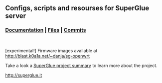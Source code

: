 ## Configs, scripts and resourses for SuperGlue server
### [Documentation](http://git.superglue.it/superglue/documentation/wikis/home) | [Files](http://git.superglue.it/superglue/serverside/tree/master) | [Commits](http://git.superglue.it/superglue/clientplugin/commits/master)  
&nbsp;  

[experimental!] Firmware images available at http://blast.k0a1a.net/~danja/sg-openwrt  

Take a look a [SuperGlue project summary](http://git.superglue.it/superglue/documentation/wikis/home) to learn more about the project.  


http://superglue.it